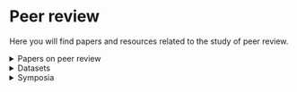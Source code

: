 # Peer review

Here you will find papers and resources related to the study of peer review.

<details>
<summary>Papers on peer review</summary>

### Is gatekeeping necessary?

* [Anything Goes? Why Uphold Peer Review at All | by Ann-Sophie Barwich | Mar, 2024 | Medium](https://as-barwich.medium.com/anything-goes-eb90552dc677)
* [Heesen, R., & Bright, L. K. (2021). Is Peer Review a Good Idea? The British Journal for the Philosophy of Science, 72(3), 635-663.](https://doi.org/10.1093/bjps/axz029) The answer is no (Goodwin's law of headlines).
* [Desmond, H. (2024). Gatekeeping should be conserved in the open science era. Synthese, 203(5), 160](https://doi.org/10.1007/s11229-024-04559-2)

### Studying Peer Review

* [Revise and Resubmit: An Intertextual Model of Text-Based Collaboration in Peer Review](https://direct.mit.edu/coli/article/48/4/949/112555/Revise-and-Resubmit-An-Intertextual-Model-of-Text)
* [Does My Rebuttal Matter? Insights from a Major NLP Conference](https://aclanthology.org/N19-1129v1.pdf)
* [Yes-Yes-Yes: Proactive Data Collection for ACL Rolling Review and Beyond](https://aclanthology.org/2022.findings-emnlp.23/)
* [A Corpus Study of the Term Evidence in Open Peer Reviews to Research Articles in the British Medical Journal](https://ricl.aelinco.es/index.php/ricl/article/view/205)
* [Open Peer Review Urgently Requires Evidence: A Call to Action | PLOS Biology](https://journals.plos.org/plosbiology/article?id=10.1371/journal.pbio.3002255)


### Questionable Reviewing Practices

* [Reviewer-Coerced Citation: Case Report, Update on Journal Policy and Suggestions for Future Prevention](https://www.ncbi.nlm.nih.gov/pmc/articles/PMC6748764/)
* [Review Mill at MDPI](https://predatoryreports.org/news/f/review-mill-at-mdpi)
* [Unpacking P-Hacking and Publication Bias - American Economic Association](https://www.aeaweb.org/articles?id=10.1257/aer.20210795)
* [The AI Review Lottery: Widespread AI-Assisted Peer Reviews Boost Paper Scores and Acceptance Rates](https://arxiv.org/abs/2405.02150)
A study on the use of AI-assisted peer reviews in the 2024 International Conference on Learning Representations (ICLR) found that at least 15.8% of reviews were written with AI assistance, and that AI-assisted reviews were more likely to score higher than human reviews and increase the chances of submission acceptance.

### Biases and Unintended Consequences of Peer Review

* [Is Blinded Review Enough?](https://www.nber.org/papers/w25759?utmcampaign=ntwh&utmmedium=email&utm_source=ntwg16)
Blinded review aims to reduce bias and increase diversity in scientific research. However, a study of Gates Foundation grant proposals found that female applicants received lower scores despite blinded review. This disparity is linked to gender differences in communication styles, not reviewer bias or proposal quality. Female applicants showed greater scientific output after an accepted proposal, highlighting the need to address gender disparities in evaluation.
* [Conservatism Gets Funded? A Field Experiment on the Role of Negative Information in Novel Project Evaluation](https://pubsonline.informs.org/doi/abs/10.1287/mnsc.2021.4107)
* [Western scientists more likely to get rejected papers published — and do it faster](https://www.nature.com/articles/d41586-024-02142-w) – a Nature piece on the preprint [Geographical Disparities in Navigating Rejection in Science Drive Disparities in its File Drawer](https://papers.ssrn.com/sol3/papers.cfm?abstract_id=4872023)
* [Research funding: past performance is a stronger predictor of future scientific output than reviewer scores](https://www.sciencedirect.com/science/article/pii/S1751157719303694)

### Peer Review Costs

* [Time to Rethink Academic Publishing: The Peer Reviewer Crisis | mBio](https://journals.asm.org/doi/10.1128/mbio.01091-23)

### Innovations

* [Using Natural Language Processing to Support Peer-Feedback in the Age of Artificial Intelligence: A Cross-Disciplinary Framework and a Research Agenda](https://opus.bibliothek.uni-augsburg.de/opus4/frontdoor/deliver/index/docId/104873/file/104873.pdf)
* [Machine Learning in Scientific Grant Review: Algorithmically Predicting Project Efficiency in High Energy Physics](https://link.springer.com/article/10.1007/s13194-022-00478-6)
* [Can Large Language Models Provide Useful Feedback on Research Papers? A Large-Scale Empirical Analysis](https://arxiv.org/abs/2310.01783)
* [Ending Human-Dependent Peer Review - The Scholarly Kitchen](https://scholarlykitchen.sspnet.org/2023/09/29/ending-human-dependent-peer-review/)
* [Researchers Use GPT-4 to Generate Feedback on Scientific Manuscripts](https://stanford.io/3uhjubp)
* [Code Review Automation: Strengths and Weaknesses of the State of the Art](https://arxiv.org/abs/2401.05136v1)
* [Can large language models provide useful feedback on research papers? A large-scale empirical analysis](https://arxiv.org/abs/2310.01783)

  GPT-4 can generate scientific feedback on research papers with quality comparable to human peer reviewers:
  * GPT-4's feedback overlaps with human reviewers at similar rates as human-to-human reviewer overlap.
  * Over half of researchers (57.4%) found GPT-4 feedback helpful/very helpful.
  * 82.4% of researchers considered GPT-4 feedback more beneficial than some human reviewers.
  * GPT-4 shows potential in addressing challenges in obtaining timely, high-quality peer reviews, especially for junior researchers or those from under-resourced settings


### Opening Peer Review

* [Peer Community In - Free Peer Review & Validation of Preprints of Articles](https://peercommunityin.org/)
* [Recommendations for Accelerating Open Preprint Peer Review to Improve the Culture of Science | PLOS Biology](https://journals.plos.org/plosbiology/article?id=10.1371/journal.pbio.3002502)

### Peer Review of Code

* [Seamless Sharing and Peer Review of Code | Nature Computational Science](https://www.nature.com/articles/s43588-022-00388-w)
* [Reproducible Research in Mathematical Sciences Requires Changes in Our Peer Review Culture and Modernization of Our Current Publication Approach - PMC](https://www.ncbi.nlm.nih.gov/pmc/articles/PMC6240027/)
* [Trust but Verify: How to Leverage Policies, Workflows, and Infrastructure to Ensure Computational Reproducibility in Publication, Issue 2.4, Fall 2020](https://hdsr.mitpress.mit.edu/pub/f0obb31j/release/3)
 
</details>

<details>
<summary>Datasets</summary>

* [Peer Review Innovations (Survey Results)](https://figshare.com/articles/dataset/PeerReviewInventoryDatasetxlsx/17161835) Very useful summary of various innovations in the peer review process.
* eLife Open Peer Review Corpus, <https://doi.org/10.18150/FKPEQN>
* PLoS Open Peer Review Corpus, <https://doi.org/10.18150/KZHVGE>
* MDPI Open Peer Review Corpus, <https://doi.org/10.18150/D5L2EK>
* MDPI Open Peer Review Corpus 2 (much bigger), <https://doi.org/10.18150/SHKP7B>

</details>

<details>
<summary>Symposia</summary>
 
[![Academic Journals Are Broken (Metascience 2023 Virtual Symposium)](https://img.youtube.com/vi/1G2btEDb0j0/0.jpg)](https://www.youtube.com/watch?v=1G2btEDb0j0)
 
[![METASCIENCE 2021-9-17 Innovating Peer Review, Reconfiguring Scholarly Co...](https://img.youtube.com/vi/xBdh-V3gfLY/0.jpg)](https://youtube.com/watch?v=xBdh-V3gfLY&si=y1NHdOuSG_JU084W)


</details>

